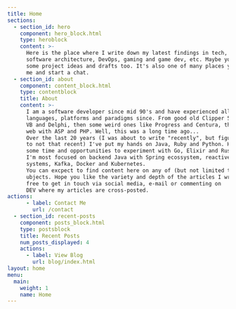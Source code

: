 ```yaml
---
title: Home
sections:
  - section_id: hero
    component: hero_block.html
    type: heroblock
    content: >-
      Here is the place where I write down my latest findings in tech, programming, 
      software architecture, DevOps, gaming and game dev, etc. Maybe you'll see 
      some project ideas and drafts too. It's also one of many places you can find
      me and start a chat.
  - section_id: about
    component: content_block.html
    type: contentblock
    title: About
    content: >-
      I am a software developer since mid 90's and have experienced all major
      languages, platforms and paradigms since. From good old Clipper 5 to 
      VB and Delphi, then some weird ones like Progress and Centura, then to 
      web with ASP and PHP. Well, this was a long time ago...      
      Over the last 20 years (I was about to write "recently", but figured it 
      to not that recent) I've put my hands on Java, Ruby and Python. Had even
      some time and opportunities to experiment with Go, Elixir and Rust. Today
      I'm most focused on backend Java with Spring ecossystem, reactive
      systems, Kafka, Docker and Kubernetes.      
      You can excpect to find content here on any of (but not limited to) these
      ubjects. Hope you like the variety and depth of the articles I write. Feel
      free to get in touch via social media, e-mail or commenting on 
      DEV where my articles are cross-posted.
actions:
      - label: Contact Me
        url: /contact
  - section_id: recent-posts
    component: posts_block.html
    type: postsblock
    title: Recent Posts
    num_posts_displayed: 4
    actions:
      - label: View Blog
        url: blog/index.html
layout: home
menu:
  main:
    weight: 1
    name: Home
---
```


